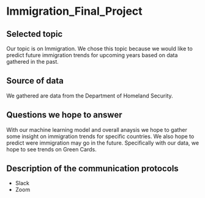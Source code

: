 # Immigration_Final_Project

## Selected topic
Our topic is on Immigration. We chose this topic because we would like to predict future immigration trends for upcoming years based on data gathered in the past.

## Source of data
We gathered are data from the Department of Homeland Security.

## Questions we hope to answer
With our machine learning model and overall anaysis we hope to gather some insight on immigration trends for specific countries. We also hope to predict were immigration may go in the future. Specifically with our data, we hope to see trends on Green Cards. 

## Description of the communication protocols
- Slack
- Zoom

